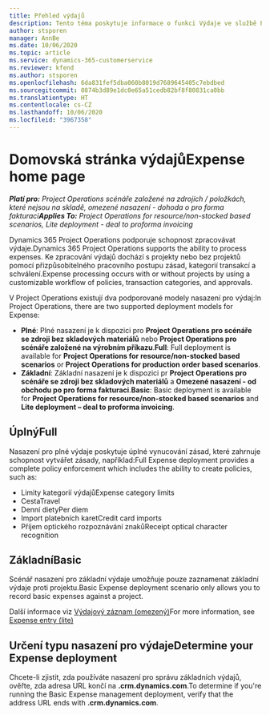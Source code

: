 ```yaml
---
title: Přehled výdajů
description: Tento téma poskytuje informace o funkci Výdaje ve službě Project Operations.
author: stsporen
manager: AnnBe
ms.date: 10/06/2020
ms.topic: article
ms.service: dynamics-365-customerservice
ms.reviewer: kfend
ms.author: stsporen
ms.openlocfilehash: 6da831fef5dba060b8019d7689645405c7ebdbed
ms.sourcegitcommit: 0874b3d89e1dc0e65a51cedb82bf8f80831ca0bb
ms.translationtype: HT
ms.contentlocale: cs-CZ
ms.lasthandoff: 10/06/2020
ms.locfileid: "3967358"
---
```

# <a name="expense-home-page"></a><span data-ttu-id="b83ba-103">Domovská stránka výdajů</span><span class="sxs-lookup"><span data-stu-id="b83ba-103">Expense home page</span></span>

<span data-ttu-id="b83ba-104">_**Platí pro:** Project Operations scénáře založené na zdrojích / položkách, které nejsou na skladě, omezené nasazení - dohoda o pro forma fakturaci_</span><span class="sxs-lookup"><span data-stu-id="b83ba-104">_**Applies To:** Project Operations for resource/non-stocked based scenarios, Lite deployment - deal to proforma invoicing_</span></span>


<span data-ttu-id="b83ba-105">Dynamics 365 Project Operations podporuje schopnost zpracovávat výdaje.</span><span class="sxs-lookup"><span data-stu-id="b83ba-105">Dynamics 365 Project Operations supports the ability to process expenses.</span></span> <span data-ttu-id="b83ba-106">Ke zpracování výdajů dochází s projekty nebo bez projektů pomocí přizpůsobitelného pracovního postupu zásad, kategorií transakcí a schválení.</span><span class="sxs-lookup"><span data-stu-id="b83ba-106">Expense processing occurs with or without projects by using a customizable workflow of policies, transaction categories, and approvals.</span></span>

<span data-ttu-id="b83ba-107">V Project Operations existují dva podporované modely nasazení pro výdaj:</span><span class="sxs-lookup"><span data-stu-id="b83ba-107">In Project Operations, there are two supported deployment models for Expense:</span></span> 

- <span data-ttu-id="b83ba-108">**Plné**: Plné nasazení je k dispozici pro **Project Operations pro scénáře se zdroji bez skladových materiálů** nebo **Project Operations pro scénáře založené na výrobním příkazu**.</span><span class="sxs-lookup"><span data-stu-id="b83ba-108">**Full**: Full deployment is available for **Project Operations for resource/non-stocked based scenarios** or **Project Operations for production order based scenarios**.</span></span>
- <span data-ttu-id="b83ba-109">**Základní**: Základní nasazení je k dispozici pr **Project Operations pro scénáře se zdroji bez skladových materiálů** a **Omezené nasazení - od obchodu po pro forma fakturaci**.</span><span class="sxs-lookup"><span data-stu-id="b83ba-109">**Basic**: Basic deployment is available for **Project Operations for resource/non-stocked based scenarios** and **Lite deployment – deal to proforma invoicing**.</span></span>

## <a name="full"></a><span data-ttu-id="b83ba-110">Úplný</span><span class="sxs-lookup"><span data-stu-id="b83ba-110">Full</span></span> 
<span data-ttu-id="b83ba-111">Nasazení pro plné výdaje poskytuje úplné vynucování zásad, které zahrnuje schopnost vytvářet zásady, například:</span><span class="sxs-lookup"><span data-stu-id="b83ba-111">Full Expense deployment provides a complete policy enforcement which includes the ability to create policies, such as:</span></span>

  - <span data-ttu-id="b83ba-112">Limity kategorií výdajů</span><span class="sxs-lookup"><span data-stu-id="b83ba-112">Expense category limits</span></span>
  - <span data-ttu-id="b83ba-113">Cesta</span><span class="sxs-lookup"><span data-stu-id="b83ba-113">Travel</span></span>
  - <span data-ttu-id="b83ba-114">Denní diety</span><span class="sxs-lookup"><span data-stu-id="b83ba-114">Per diem</span></span>
  - <span data-ttu-id="b83ba-115">Import platebních karet</span><span class="sxs-lookup"><span data-stu-id="b83ba-115">Credit card imports</span></span>
  - <span data-ttu-id="b83ba-116">Příjem optického rozpoznávání znaků</span><span class="sxs-lookup"><span data-stu-id="b83ba-116">Receipt optical character recognition</span></span>

## <a name="basic"></a><span data-ttu-id="b83ba-117">Základní</span><span class="sxs-lookup"><span data-stu-id="b83ba-117">Basic</span></span> 
<span data-ttu-id="b83ba-118">Scénář nasazení pro základní výdaje umožňuje pouze zaznamenat základní výdaje proti projektu.</span><span class="sxs-lookup"><span data-stu-id="b83ba-118">Basic Expense deployment scenario only allows you to record basic expenses against a project.</span></span> 

<span data-ttu-id="b83ba-119">Další informace viz [Výdajový záznam (omezený)](basic-expense.md)</span><span class="sxs-lookup"><span data-stu-id="b83ba-119">For more information, see [Expense entry (lite)](basic-expense.md)</span></span>

## <a name="determine-your-expense-deployment"></a><span data-ttu-id="b83ba-120">Určení typu nasazení pro výdaje</span><span class="sxs-lookup"><span data-stu-id="b83ba-120">Determine your Expense deployment</span></span>
<span data-ttu-id="b83ba-121">Chcete-li zjistit, zda používáte nasazení pro správu základních výdajů, ověřte, zda adresa URL končí na **.crm.dynamics.com**.</span><span class="sxs-lookup"><span data-stu-id="b83ba-121">To determine if you're running the Basic Expense management deployment, verify that the address URL ends with **.crm.dynamics.com**.</span></span> 
